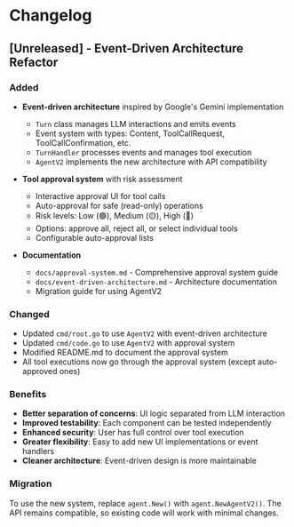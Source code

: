 # Changelog

## [Unreleased] - Event-Driven Architecture Refactor

### Added
- **Event-driven architecture** inspired by Google's Gemini implementation
  - `Turn` class manages LLM interactions and emits events
  - Event system with types: Content, ToolCallRequest, ToolCallConfirmation, etc.
  - `TurnHandler` processes events and manages tool execution
  - `AgentV2` implements the new architecture with API compatibility

- **Tool approval system** with risk assessment
  - Interactive approval UI for tool calls
  - Auto-approval for safe (read-only) operations
  - Risk levels: Low (🟢), Medium (🟡), High (🔴)
  - Options: approve all, reject all, or select individual tools
  - Configurable auto-approval lists

- **Documentation**
  - `docs/approval-system.md` - Comprehensive approval system guide
  - `docs/event-driven-architecture.md` - Architecture documentation
  - Migration guide for using AgentV2

### Changed
- Updated `cmd/root.go` to use `AgentV2` with event-driven architecture
- Updated `cmd/code.go` to use `AgentV2` with approval system
- Modified README.md to document the approval system
- All tool executions now go through the approval system (except auto-approved ones)

### Benefits
- **Better separation of concerns**: UI logic separated from LLM interaction
- **Improved testability**: Each component can be tested independently  
- **Enhanced security**: User has full control over tool execution
- **Greater flexibility**: Easy to add new UI implementations or event handlers
- **Cleaner architecture**: Event-driven design is more maintainable

### Migration
To use the new system, replace `agent.New()` with `agent.NewAgentV2()`. The API remains compatible, so existing code will work with minimal changes.